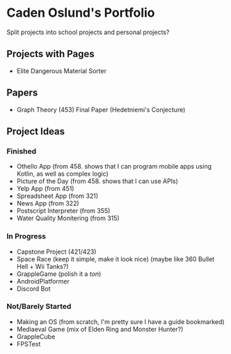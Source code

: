 # Caden Oslund's Portfolio

Split projects into school projects and personal projects?

## Projects with Pages

* Elite Dangerous Material Sorter

## Papers

* Graph Theory (453) Final Paper (Hedetniemi's Conjecture)

## Project Ideas

### Finished

* Othello App (from 458. shows that I can program mobile apps using Kotlin, as well as complex logic)
* Picture of the Day (from 458. shows that I can use APIs)
* Yelp App (from 451)
* Spreadsheet App (from 321)
* News App (from 322)
* Postscript Interpreter (from 355)
* Water Quality Monitering (from 315)

### In Progress

* Capstone Project (421/423)
* Space Race (keep it simple, make it look nice) (maybe like 360 Bullet Hell + Wii Tanks?)
* GrappleGame (polish it a *ton*)
* AndroidPlatformer
* Discord Bot

### Not/Barely Started

* Making an OS (from scratch, I'm pretty sure I have a guide bookmarked)
* Mediaeval Game (mix of Elden Ring and Monster Hunter?)
* GrappleCube
* FPSTest
